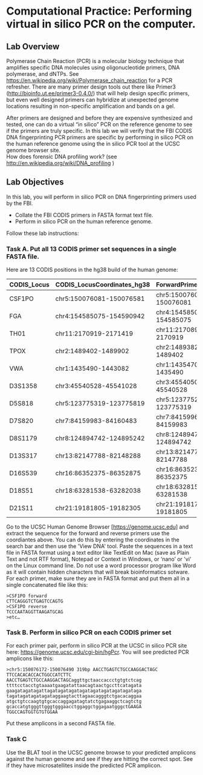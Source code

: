 # Computational Practice: Performing virtual in silico PCR on the computer. 

## Lab Overview
Polymerase Chain Reaction (PCR) is a molecular biology technique that amplifies specific DNA molecules using oligonucleotide primers, DNA polymerase, and dNTPs.  See https://en.wikipedia.org/wiki/Polymerase_chain_reaction for a PCR refresher.  There are many primer design tools out there like Primer3 (http://bioinfo.ut.ee/primer3-0.4.0/) that will help design specific primers, but even well designed primers can hybridize at unexpected genome locations resulting in non-specific amplification and bands on a gel.

After primers are designed and before they are expensive synthesized and tested, one can do a virtual “in silico” PCR on the reference genome to see if the primers are truly specific.  In this lab we will verify that the FBI CODIS DNA fingerprinting PCR primers are specific by performing in silico PCR on the human reference genome using the in silico PCR tool at the UCSC genome browser site.  
How does forensic DNA profiling work?  (see http://en.wikipedia.org/wiki/DNA_profiling )

## Lab Objectives
In this lab, you will perform in silico PCR on DNA fingerprinting primers used by the FBI.
*	Collate the FBI CODIS primers in FASTA format text file.
*	Perform in silico PCR on the human reference genome.

Follow these lab instructions:

### Task A. Put all 13 CODIS primer set sequences in a single FASTA file.

Here are 13 CODIS positions in the hg38 build of the human genome:

CODIS_Locus|CODIS_LocusCoordinates_hg38|ForwardPrimerPosition|ReversePrimerPosition
-------|-------------------------|-------------------------|-------------------------|
CSF1PO|chr5:150076081-150076581|chr5:150076061-150076081|chr5:150076581-150076601
FGA|chr4:154585075-154590942|chr4:154585055-154585075|chr4:154590942-154590962
TH01|chr11:2170919-2171419|chr11:2170899-2170919|chr11:2171419-2171439
TPOX|chr2:1489402-1489902|chr2:1489382-1489402|chr2:1489902-1489922
VWA|chr1:1435490-1443082|chr1:1435470-1435490|chr1:1443082-1443102
D3S1358|chr3:45540528-45541028|chr3:45540508-45540528|chr3:45541028-45541048
D5S818|chr5:123775319-123775819|chr5:123775299-123775319|chr5:123775819-123775839
D7S820|chr7:84159983-84160483|chr7:84159963-84159983|chr7:84160483-84160503
D8S1179|chr8:124894742-124895242|chr8:124894722-124894742|chr8:124895242-124895262
D13S317|chr13:82147788-82148288|chr13:82147768-82147788|chr13:82148288-82148308
D16S539|chr16:86352375-86352875|chr16:86352355-86352375|chr16:86352875-86352895
D18S51|chr18:63281538-63282038|chr18:63281518-63281538|chr18:63282038-63282058
D21S11|chr21:19181805-19182305|chr21:19181785-19181805|chr21:19182305-19182325

Go to the UCSC Human Genome Browser [https://genome.ucsc.edu] and extract the sequence for the forward and reverse primers use the coordiantes above. You can do this by entering the coordinates in the search bar and then use the 'View DNA' tool. Paste the sequences in a text file in FASTA format using a text editor like TextEdit on Mac (save as Plain Text and not RTF format), Notepad or Context in Windows, or  ‘nano’ or 'vi' on the Linux command line.  Do not use a word processor program like Word as it will contain hidden characters that will break bioinformatics sotware.  For each primer, make sure they are in FASTA format and put them all in a single concatenated file like this:
```
>CSF1PO forward
CTTCAGGGTCTGAGTCCAGTG
>CSF1PO reverse
TCCCAATAGGTTAAGATGCAG
>etc…
```

### Task B. Perform in silico PCR on each CODIS primer set
For each primer pair, perform in silico PCR at the UCSC in silico PCR site here: https://genome.ucsc.edu/cgi-bin/hgPcr.  You will see predicted PCR amplicons like this:

```
>chr5:150076172-150076490 319bp AACCTGAGTCTGCCAAGGACTAGC TTCCACACACCACTGGCCATCTTC
AACCTGAGTCTGCCAAGGACTAGCaggttgctaaccaccctgtgtctcag
ttttcctacctgtaaaatgaagatattaacagtaactgccttcatagata
gaagatagatagattagatagatagatagatagatagatagatagataga
tagatagatagatagataggaagtacttagaacagggtctgacacaggaa
atgctgtccaagtgtgcaccaggagatagtatctgagaaggctcagtctg
gcaccatgtgggttgggtgggaacctggaggctggagaatgggctGAAGA
TGGCCAGTGGTGTGTGGAA
```

Put these amplicons in a second FASTA file.  

### Task C
Use the BLAT tool in the UCSC genome browse to your predicted amplicons against the human genome and see if they are hitting the correct spot.  See if they have microsatellites inside the predicted PCR amplicon.
